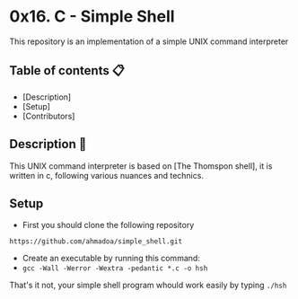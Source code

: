 # 0x16. C - Simple Shell

This repository is an implementation of a simple UNIX command interpreter

## Table of contents :clipboard:

- [Description]
- [Setup]
- [Contributors]

## Description :e-mail:

This UNIX command interpreter is based on [The Thomspon shell], it is written in c, following various nuances and technics.

## Setup
- First you should clone the following repository
```
https://github.com/ahmadoa/simple_shell.git
```
- Create an executable by running this command:
- `gcc -Wall -Werror -Wextra -pedantic *.c -o hsh`

That's it not, your simple shell program whould work easily by typing
`./hsh`
